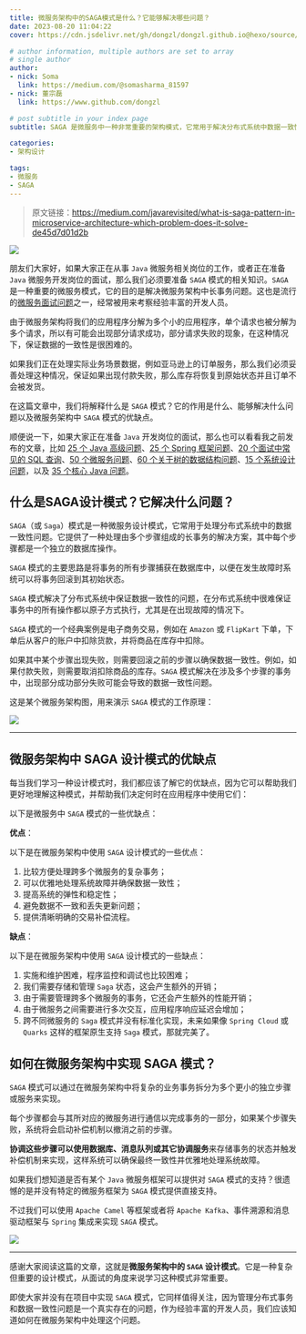 ```yaml
---
title: 微服务架构中的SAGA模式是什么？它能够解决哪些问题？
date: 2023-08-20 11:04:22
cover: https://cdn.jsdelivr.net/gh/dongzl/dongzl.github.io@hexo/source/images/cover/saga_pattern.png

# author information, multiple authors are set to array
# single author
author:
- nick: Soma
  link: https://medium.com/@somasharma_81597
- nick: 董宗磊
  link: https://www.github.com/dongzl

# post subtitle in your index page
subtitle: SAGA 是微服务中一种非常重要的架构模式，它常用于解决分布式系统中数据一致性问题。

categories:
- 架构设计

tags:
- 微服务
- SAGA
---
```


> 原文链接：https://medium.com/javarevisited/what-is-saga-pattern-in-microservice-architecture-which-problem-does-it-solve-de45d7d01d2b

<img src="https://cdn.jsdelivr.net/gh/dongzl/dongzl.github.io@hexo/source/images/2023/22-What-SAGA-Pattern-Microservice-Architecture/01.webp"/>

朋友们大家好，如果大家正在从事 `Java` 微服务相关岗位的工作，或者正在准备 `Java` 微服务开发岗位的面试，那么我们必须要准备 `SAGA` 模式的相关知识。`SAGA` 是一种重要的微服务模式，它的目的是解决微服务架构中长事务问题。这也是流行的[微服务面试问题](https://medium.com/javarevisited/50-microservices-interview-questions-for-java-programmers-70a4a68c4349)之一，经常被用来考察经验丰富的开发人员。

由于微服务架构将我们的应用程序分解为多个小的应用程序，单个请求也被分解为多个请求，所以有可能会出现部分请求成功，部分请求失败的现象，在这种情况下，保证数据的一致性是很困难的。

如果我们正在处理实际业务场景数据，例如亚马逊上的订单服务，那么我们必须妥善处理这种情况，保证如果出现付款失败，那么库存将恢复到原始状态并且订单不会被发货。

在这篇文章中，我们将解释什么是 `SAGA` 模式？它的作用是什么、能够解决什么问题以及微服务架构中 `SAGA` 模式的优缺点。

顺便说一下，如果大家正在准备 `Java` 开发岗位的面试，那么也可以看看我之前发布的文章，比如 [25 个 Java 高级问题](https://medium.com/javarevisited/200-coursera-plus-discount-and-best-new-year-deals-for-developers-in-2023-eb2b682575)、[25 个 Spring 框架问题](https://medium.com/javarevisited/25-spring-framework-interview-questions-for-1-to-3-years-experienced-java-programmers-567f268ed897)、[20 个面试中常见的 SQL 查询](https://medium.com/javarevisited/20-sql-queries-for-programming-interviews-a7b5a7ea8144)、[50 个微服务问题](https://medium.com/javarevisited/50-microservices-interview-questions-for-java-programmers-70a4a68c4349)、[60 个关于树的数据结构问题](https://medium.com/javarevisited/top-60-tree-data-structure-coding-interview-questions-every-programmer-should-solve-89c4dbda7c5a)、[15 个系统设计问题](https://medium.com/javarevisited/7-system-design-problems-to-crack-software-engineering-interviews-in-2023-13a518467c3e)，以及 [35 个核心 Java 问题](https://medium.com/javarevisited/top-10-java-interview-questions-for-3-to-4-years-experienced-programmers-c4bf6d8b5e7b)。

## 什么是SAGA设计模式？它解决什么问题？

`SAGA`（或 `Saga`）模式是一种微服务设计模式，它常用于处理分布式系统中的数据一致性问题。它提供了一种处理由多个步骤组成的长事务的解决方案，其中每个步骤都是一个独立的数据库操作。

`SAGA` 模式的主要思路是将事务的所有步骤捕获在数据库中，以便在发生故障时系统可以将事务回滚到其初始状态。

`SAGA` 模式解决了分布式系统中保证数据一致性的问题，在分布式系统中很难保证事务中的所有操作都以原子方式执行，尤其是在出现故障的情况下。

`SAGA` 模式的一个经典案例是电子商务交易，例如在 `Amazon` 或 `FlipKart` 下单，下单后从客户的账户中扣除货款，并将商品在库存中扣除。

如果其中某个步骤出现失败，则需要回滚之前的步骤以确保数据一致性。例如，如果付款失败，则需要取消扣除商品的库存。`SAGA` 模式解决在涉及多个步骤的事务中，出现部分成功部分失败可能会导致的数据一致性问题。

这是某个微服务架构图，用来演示 `SAGA` 模式的工作原理：

<img src="https://cdn.jsdelivr.net/gh/dongzl/dongzl.github.io@hexo/source/images/2023/22-What-SAGA-Pattern-Microservice-Architecture/02.jpeg"/>

<hr />

## 微服务架构中 SAGA 设计模式的优缺点

每当我们学习一种设计模式时，我们都应该了解它的优缺点，因为它可以帮助我们更好地理解这种模式，并帮助我们决定何时在应用程序中使用它们：

以下是微服务中 `SAGA` 模式的一些优缺点：

**优点**：

以下是在微服务架构中使用 `SAGA` 设计模式的一些优点：

1. 比较方便处理跨多个微服务的复杂事务；
2. 可以优雅地处理系统故障并确保数据一致性；
3. 提高系统的弹性和稳定性；
4. 避免数据不一致和丢失更新问题；
5. 提供清晰明确的交易补偿流程。

**缺点**：

以下是在微服务架构中使用 `SAGA` 设计模式的一些缺点：

1. 实施和维护困难，程序监控和调试也比较困难；
2. 我们需要存储和管理 `Saga` 状态，这会产生额外的开销；
3. 由于需要管理跨多个微服务的事务，它还会产生额外的性能开销；
4. 由于微服务之间需要进行多次交互，应用程序响应延迟会增加；
5. 跨不同微服务的 `Saga` 模式并没有标准化实现，未来如果像 `Spring Cloud` 或 `Quarks` 这样的框架原生支持 `Saga` 模式，那就完美了。

## 如何在微服务架构中实现 SAGA 模式？

`SAGA` 模式可以通过在微服务架构中将复杂的业务事务拆分为多个更小的独立步骤或服务来实现。

每个步骤都会与其所对应的微服务进行通信以完成事务的一部分，如果某个步骤失败，系统将会启动补偿机制以撤消之前的步骤。

**协调这些步骤可以使用数据库、消息队列或其它协调服务**来存储事务的状态并触发补偿机制来实现，这样系统可以确保最终一致性并优雅地处理系统故障。

如果我们想知道是否有某个 `Java` 微服务框架可以提供对 `SAGA` 模式的支持？很遗憾的是并没有特定的微服务框架为 `SAGA` 模式提供直接支持。

不过我们可以使用 `Apache Camel` 等框架或者将 `Apache Kafka`、事件溯源和消息驱动框架与 `Spring` 集成来实现 `SAGA` 模式。

<img src="https://cdn.jsdelivr.net/gh/dongzl/dongzl.github.io@hexo/source/images/2023/22-What-SAGA-Pattern-Microservice-Architecture/03.webp"/>

<hr />

感谢大家阅读这篇的文章，这就是**微服务架构中的 `SAGA` 设计模式**。它是一种复杂但重要的设计模式，从面试的角度来说学习这种模式非常重要。

即使大家并没有在项目中实现 `SAGA` 模式，它同样值得关注，因为管理分布式事务和数据一致性问题是一个真实存在的问题，作为经验丰富的开发人员，我们应该知道如何在微服务架构中处理这个问题。
